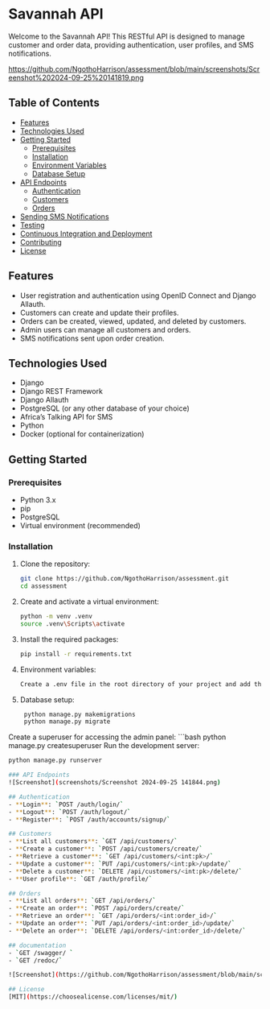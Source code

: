# Savannah API

Welcome to the Savannah API! This RESTful API is designed to manage customer and order data, providing authentication, user profiles, and SMS notifications. 

https://github.com/NgothoHarrison/assessment/blob/main/screenshots/Screenshot%202024-09-25%20141819.png
## Table of Contents

- [Features](#features)
- [Technologies Used](#technologies-used)
- [Getting Started](#getting-started)
  - [Prerequisites](#prerequisites)
  - [Installation](#installation)
  - [Environment Variables](#environment-variables)
  - [Database Setup](#database-setup)
- [API Endpoints](#api-endpoints)
  - [Authentication](#authentication)
  - [Customers](#customers)
  - [Orders](#orders)
- [Sending SMS Notifications](#sending-sms-notifications)
- [Testing](#testing)
- [Continuous Integration and Deployment](#continuous-integration-and-deployment)
- [Contributing](#contributing)
- [License](#license)

## Features

- User registration and authentication using OpenID Connect and Django Allauth.
- Customers can create and update their profiles.
- Orders can be created, viewed, updated, and deleted by customers.
- Admin users can manage all customers and orders.
- SMS notifications sent upon order creation.

## Technologies Used

- Django
- Django REST Framework
- Django Allauth
- PostgreSQL (or any other database of your choice)
- Africa’s Talking API for SMS
- Python
- Docker (optional for containerization)

## Getting Started

### Prerequisites

- Python 3.x
- pip
- PostgreSQL
- Virtual environment (recommended)

### Installation

1. Clone the repository:

   ```bash
   git clone https://github.com/NgothoHarrison/assessment.git
   cd assessment
2. Create and activate a virtual environment:
    ```bash
    python -m venv .venv
    source .venv\Scripts\activate
3. Install the required packages:

   ```bash
   pip install -r requirements.txt
4. Environment variables:
   ```bash
   Create a .env file in the root directory of your project and add the following variables:

5. Database setup:
   ```bash
    python manage.py makemigrations
    python manage.py migrate
Create a superuser for accessing the admin panel:
    ```bash
    python manage.py createsuperuser
Run the development server:
```bash
python manage.py runserver

### API Endpoints
![Screenshot](screenshots/Screenshot 2024-09-25 141844.png)

## Authentication
- **Login**: `POST /auth/login/`
- **Logout**: `POST /auth/logout/`
- **Register**: `POST /auth/accounts/signup/`

## Customers
- **List all customers**: `GET /api/customers/`
- **Create a customer**: `POST /api/customers/create/`
- **Retrieve a customer**: `GET /api/customers/<int:pk>/`
- **Update a customer**: `PUT /api/customers/<int:pk>/update/`
- **Delete a customer**: `DELETE /api/customers/<int:pk>/delete/`
- **User profile**: `GET /auth/profile/`

## Orders
- **List all orders**: `GET /api/orders/`
- **Create an order**: `POST /api/orders/create/`
- **Retrieve an order**: `GET /api/orders/<int:order_id>/`
- **Update an order**: `PUT /api/orders/<int:order_id>/update/`
- **Delete an order**: `DELETE /api/orders/<int:order_id>/delete/`

## documentation 
- `GET /swagger/ `
- `GET /redoc/`

![Screenshot](https://github.com/NgothoHarrison/assessment/blob/main/screenshots/Screenshot%202024-09-25%20141819.png)

## License 
[MIT](https://choosealicense.com/licenses/mit/)
